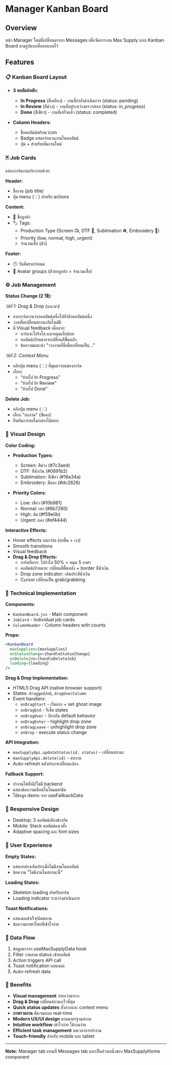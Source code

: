 # Manager Kanban Board

## Overview
หน้า Manager ใหม่ที่เปลี่ยนมาจาก Messages เพื่อจัดการงาน Max Supply แบบ Kanban Board ตามรูปแบบที่ออกแบบไว้

## Features

### 📋 **Kanban Board Layout**
- **3 คอลัมน์หลัก:**
  - **In Progress** (สีเหลือง) - งานที่กำลังดำเนินการ (status: pending)
  - **In Review** (สีม่วง) - งานที่อยู่ระหว่างตรวจสอบ (status: in_progress)  
  - **Done** (สีเขียว) - งานที่เสร็จแล้ว (status: completed)

- **Column Headers:**
  - ชื่อคอลัมน์พร้อม icon
  - Badge แสดงจำนวนงานในคอลัมน์
  - ปุ่ม + สำหรับเพิ่มงานใหม่

### 🃏 **Job Cards**
แต่ละการ์ดงานประกอบด้วย:

**Header:**
- ชื่องาน (job title)
- ปุ่ม menu (⋮) สำหรับ actions

**Content:**
- 👤 ชื่อลูกค้า
- 🏷️ Tags:
  - Production Type (Screen 📺, DTF 📱, Sublimation ⚽, Embroidery 🧵)
  - Priority (low, normal, high, urgent)
  - จำนวนเสื้อ (ตัว)

**Footer:**
- 🕒 วันที่ครบกำหนด
- 👥 Avatar groups (ตัวย่อลูกค้า + จำนวนเสื้อ)

### ⚙️ **Job Management**

**Status Change (2 วิธี):**

*วิธีที่ 1: Drag & Drop (แนะนำ)*
- ลากการ์ดงานจากคอลัมน์หนึ่งไปยังอีกคอลัมน์หนึ่ง
- วางเพื่อเปลี่ยนสถานะอัตโนมัติ
- มี Visual feedback เมื่อลาก:
  - การ์ดจะโปร่งใส และหมุนเล็กน้อย
  - คอลัมน์เป้าหมายจะเปลี่ยนสีพื้นหลัง
  - ข้อความแนะนำ "วางงานที่นี่เพื่อเปลี่ยนเป็น..."

*วิธีที่ 2: Context Menu*
- คลิกปุ่ม menu (⋮) ที่มุมขวาบนของการ์ด
- เลือก:
  - "ย้ายไป In Progress"
  - "ย้ายไป In Review" 
  - "ย้ายไป Done"

**Delete Job:**
- คลิกปุ่ม menu (⋮)
- เลือก "ลบงาน" (สีแดง)
- ยืนยันการลบในกล่องโต้ตอบ

### 🎨 **Visual Design**

**Color Coding:**
- **Production Types:**
  - Screen: สีม่วง (#7c3aed)
  - DTF: สีน้ำเงิน (#0891b2)
  - Sublimation: สีเขียว (#16a34a)
  - Embroidery: สีแดง (#dc2626)

- **Priority Colors:**
  - Low: เขียว (#10b981)
  - Normal: เทา (#6b7280)
  - High: ส้ม (#f59e0b) 
  - Urgent: แดง (#ef4444)

**Interactive Effects:**
- Hover effects บนการ์ด (ยกขึ้น + เงา)
- Smooth transitions
- Visual feedback
- **Drag & Drop Effects:**
  - การ์ดที่ลาก: โปร่งใส 50% + หมุน 5 องศา
  - คอลัมน์เป้าหมาย: เปลี่ยนสีพื้นหลัง + border สีน้ำเงิน
  - Drop zone indicator: เส้นประสีน้ำเงิน
  - Cursor เปลี่ยนเป็น grab/grabbing

### 🔧 **Technical Implementation**

**Components:**
- `KanbanBoard.jsx` - Main component
- `JobCard` - Individual job cards
- `ColumnHeader` - Column headers with counts

**Props:**
```jsx
<KanbanBoard 
  maxSupplies={maxSupplies}
  onStatusChange={handleStatusChange}
  onDeleteJob={handleDeleteJob}
  loading={loading}
/>
```

**Drag & Drop Implementation:**
- HTML5 Drag API (native browser support)
- States: `draggedJob`, `dragOverColumn` 
- Event handlers:
  - `onDragStart` - เริ่มลาก + set ghost image
  - `onDragEnd` - รีเซ็ต states
  - `onDragOver` - ป้องกัน default behavior
  - `onDragEnter` - highlight drop zone
  - `onDragLeave` - unhighlight drop zone
  - `onDrop` - execute status change

**API Integration:**
- `maxSupplyApi.updateStatus(id, status)` - เปลี่ยนสถานะ
- `maxSupplyApi.delete(id)` - ลบงาน
- Auto-refresh หลังทำการเปลี่ยนแปลง

**Fallback Support:**
- ทำงานได้ทั้งมี/ไม่มี backend
- แสดงข้อความเตือนในโหมดสาธิต
- ใช้ข้อมูล demo จาก useFallbackData

### 📱 **Responsive Design**
- Desktop: 3 คอลัมน์เคียงข้างกัน
- Mobile: Stack คอลัมน์แนวตั้ง
- Adaptive spacing และ font sizes

### 🚀 **User Experience**

**Empty States:**
- แสดงกล่องเส้นประเมื่อไม่มีงานในคอลัมน์
- ข้อความ "ไม่มีงานในสถานะนี้"

**Loading States:**
- Skeleton loading สำหรับการ์ด
- Loading indicator ระหว่างดำเนินการ

**Toast Notifications:**
- แสดงผลสำเร็จ/ผิดพลาด
- ข้อความภาษาไทยที่เข้าใจง่าย

### 🔄 **Data Flow**
1. ข้อมูลมาจาก useMaxSupplyData hook
2. Filter งานตาม status เข้าคอลัมน์
3. Action triggers API call
4. Toast notification แสดงผล
5. Auto-refresh data

### 🎯 **Benefits**
- **Visual management** ง่ายกว่าตาราง
- **Drag & Drop** เปลี่ยนสถานะเร็วที่สุด
- **Quick status updates** ทั้งลากและ context menu
- **ภาพรวมงาน** ชัดเจนแบบ real-time
- **Modern UX/UI design** ตามมาตรฐานสากล
- **Intuitive workflow** เข้าใจง่าย ใช้งานง่าย
- **Efficient task management** ลดเวลาการทำงาน
- **Touch-friendly** สำหรับ mobile และ tablet

---

**Note:** Manager tab แทนที่ Messages tab และเป็นส่วนหนึ่งของ MaxSupplyHome component 